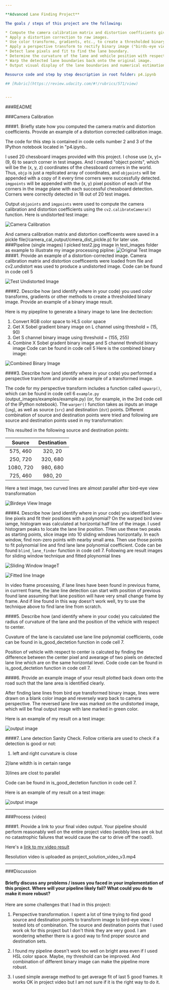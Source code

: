 ```yaml
---

**Advanced Lane Finding Project**

The goals / steps of this project are the following:

* Compute the camera calibration matrix and distortion coefficients given a set of chessboard images.
* Apply a distortion correction to raw images.
* Use color transforms, gradients, etc., to create a thresholded binary image.
* Apply a perspective transform to rectify binary image ("birds-eye view").
* Detect lane pixels and fit to find the lane boundary.
* Determine the curvature of the lane and vehicle position with respect to center.
* Warp the detected lane boundaries back onto the original image.
* Output visual display of the lane boundaries and numerical estimation of lane curvature and vehicle position.

Resource code and step by step description in root folder: p4.ipynb

## [Rubric](https://review.udacity.com/#!/rubrics/571/view)
  

---
```

###README


###Camera Calibration

####1. Briefly state how you computed the camera matrix and distortion coefficients. Provide an example of a distortion corrected calibration image.

The code for this step is contained in code cells number 2 and 3 of the IPython notebook located in "p4.ipynb..  

I used 20 chessboard images provided with this project. I chose use (x, y)= (9, 6) to search corner in test images. And I created   "object points", which will be the (x, y, z) coordinates of the chessboard corners in the world. Thus, `objp` is just a replicated array of coordinates, and `objpoints` will be appended with a copy of it every time corners were successfully detected.   `imgpoints` will be appended with the (x, y) pixel position of each of the corners in the image plane with each successful chessboard detection.  Corners were correctly detected in 18 out of 20 test images.

Output `objpoints` and `imgpoints` were used to compute the camera calibration and distortion coefficients using the `cv2.calibrateCamera()` function.  Here is undistorted test image: 

![Camera Calibration](/output_images/Calibrate_Camera.png)

And camera calibration matrix and distortion coefficeents were saved in a pickle file(/camera_cal_output/cmera_dist_pickle.p) for later use.
###Pipeline (single images)
I picked test2.jpg image in test_images folder as example to illustrate my image processing pipline:
![Original Test Image](/test_images/test2.jpg)
####1. Provide an example of a distortion-corrected image.
Camera calibration matrix and distortion coefficeents were loaded from file and cv2.undistort was used to produce a undistorted image. Code can be found in code cell 5

![Test Undistorted Image](/test_images/test_undist.jpg)

####2. Describe how (and identify where in your code) you used color transforms, gradients or other methods to create a thresholded binary image.  Provide an example of a binary image result.

Here is my pipepline to generate a binary image to lane line dectection:
 1) Convert RGB color space to HLS color space
 2) Get X Sobel gradient binary image on L channel using threshold = (15, 90)
 3) Get S channel binary image using threshold = (155, 255)
 4) Combine X Sobel gradent binary image and S channel threhold binary image 
Code can be found in code cell 5
Here is the combined binary image:

![Combined Binary Image](/output_images/test_combined_binary_bw.png)

####3. Describe how (and identify where in your code) you performed a perspective transform and provide an example of a transformed image.

The code for my perspective transform includes a function called `upwarp()`, which can be found in code cell 6 `example.py` (output_images/examples/example.py) (or, for example, in the 3rd code cell of the IPython notebook).  The `warper()` function takes as inputs an image (`img`), as well as source (`src`) and destination (`dst`) points.  Different combination of source and destination points were tried and following are  source and destination points used in my transformation:

This resulted in the following source and destination points:

| Source        | Destination   | 
|:-------------:|:-------------:| 
| 575, 460      | 320, 20        | 
| 250, 720      | 320, 680      |
| 1080, 720     | 980, 680      |
| 725, 460      | 980, 20        |

Here a test image, two curved lines are almost parallel after bird-eye view transformation

![Birdeye View Image](/output_images/test_warped_bw.png)

####4. Describe how (and identify where in your code) you identified lane-line pixels and fit their positions with a polynomial?
On the warped bird view iamge, histogram was calculated at horizontal half line of the image. I used histogram peaks to locate the lane line position. THen use these two peaks as starting points, slice image into 10 sliding windows horizontally. In each window, find non-zero points with nearby small area. Then use those points to fit polynomial line and find lane lane  polynomial coefficient. Code can be found  `blind_lane_finder` function in code cell 7. Following are result images for sliding window technique and fitted ploynomial lines 

![Sliding Window Image](/output_images/test_window_slide.png)T

![Fitted line Image](/output_images/test_fit_lines.png)

In video frame processing, if lane lines have been found in previous frame, in currrent frame, the lane line detection can start with position of previous found lane assuming that lane position will have very small change frame by frame. And if line found in this way doesn't work well, try to use the technique above to find lane line from scratch.

####5. Describe how (and identify where in your code) you calculated the radius of curvature of the lane and the position of the vehicle with respect to center.

Cuvature of the lane is caculated use lane line polynomial coefficients, code can be found in is_good_dectetion function in code cell 7. 

Position of vehicle with respect to center is calcuted by finding the difference between the center pixel and avearage of two pixels on detected lane line which are on the same horizontal level. Code code can be found in is_good_dectetion function in code cell 7. 


####6. Provide an example image of your result plotted back down onto the road such that the lane area is identified clearly.

After finding lane lines from bird eye transformed binary image, lines were drawn on a blank color image and reversely warp back to camera perspective. The reversed lane line was marked on the undistorted image, which will be final output image with lane marked in green color. 

Here is an example of my result on a test image:

![output image](/output_images/out_test.png)

####7. Lane detection Sanity Check.
Follow critieria are used to check if a detection is good or not:

1) left and right curvature is close

2)lane witdth is in certain range

3)lines are clost to parallel

Code can be found in is_good_dectetion function in code cell 7. 


Here is an example of my result on a test image:

![output image](/output_images/out_test.png)

---

###Process (video)

####1. Provide a link to your final video output.  Your pipeline should perform reasonably well on the entire project video (wobbly lines are ok but no catastrophic failures that would cause the car to drive off the road!).

Here's a [link to my video result](https://youtu.be/yWqtZVf5bBU)

Resolution video is uploaded as project_solution_video_v3.mp4

---

###Discussion

####  Briefly discuss any problems / issues you faced in your implementation of this project.  Where will your pipeline likely fail?  What could you do to make it more robust?

Here are some challenges that I had in this project:

1. Perspective transformation. I spent a lot of time trying to find good source and destination points to transform image to bird-eye view. I tested lots of combination. The source and destination points that I used work ok for this project but I don't think they are very good. I am wondering whether there is a good way to find proper source and destination sets.

2. I found my pipeline doesn't work too well on bright area even if I used HSL color space. Maybe, my threshold can be improved. And combination of different binary image can make the pipeline more robust.

3. I used simple average method to get average fit of last 5 good frames. It works OK in project video but I am not sure if it is the right way to do it.

